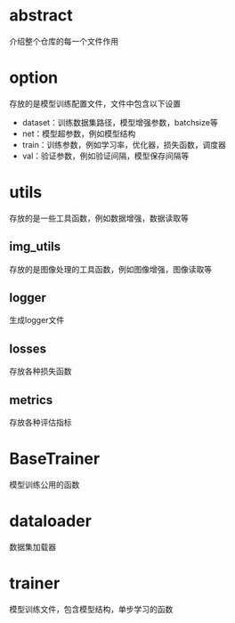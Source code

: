 # abstract
介绍整个仓库的每一个文件作用
# option
存放的是模型训练配置文件，文件中包含以下设置
+ dataset：训练数据集路径，模型增强参数，batchsize等
+ net：模型超参数，例如模型结构
+ train：训练参数，例如学习率，优化器，损失函数，调度器
+ val：验证参数，例如验证间隔，模型保存间隔等

# utils
存放的是一些工具函数，例如数据增强，数据读取等
## img_utils
存放的是图像处理的工具函数，例如图像增强，图像读取等
## logger
生成logger文件
## losses
存放各种损失函数
## metrics
存放各种评估指标

# BaseTrainer
模型训练公用的函数
# dataloader
数据集加载器
# trainer
模型训练文件，包含模型结构，单步学习的函数
